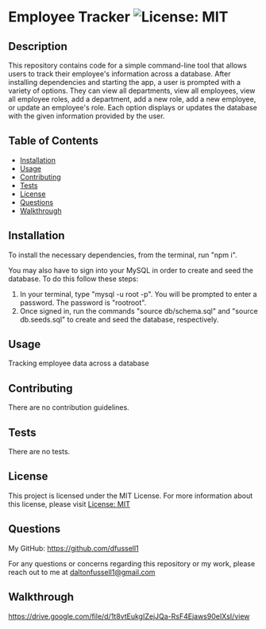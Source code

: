 
  # Employee Tracker ![License: MIT](https://img.shields.io/badge/License-MIT-yellow.svg)

  ## Description
  This repository contains code for a simple command-line tool that allows users to track their employee's information across a database. After installing dependencies and starting the app, a user is prompted with a variety of options. They can view all departments, view all employees, view all employee roles, add a department, add a new role, add a new employee, or update an employee's role. Each option displays or updates the database with the given information provided by the user. 

  ## Table of Contents

  - [Installation](#installation)
  - [Usage](#usage)
  - [Contributing](#contributing)
  - [Tests](#tests)
  - [License](#license)
  - [Questions](#questions)
  - [Walkthrough](#walkthrough)

  ## Installation 
  To install the necessary dependencies, from the terminal, run "npm i".

  You may also have to sign into your MySQL in order to create and seed the database. To do this follow these steps:
  
  1. In your terminal, type "mysql -u root -p". You will be prompted to enter a password. The password is "rootroot".
  2. Once signed in, run the commands "source db/schema.sql" and "source db.seeds.sql" to create and seed the database, respectively. 

  ## Usage 
  Tracking employee data across a database

  ## Contributing 
  There are no contribution guidelines. 

  ## Tests 
  There are no tests. 

  ## License
  
  This project is licensed under the MIT License. 
  For more information about this license, please visit [License: MIT](https://opensource.org/licenses/MIT)

  ## Questions

  My GitHub: https://github.com/dfussell1

  For any questions or concerns regarding this repository or my work, please reach out to me at daltonfussell1@gmail.com

## Walkthrough 

https://drive.google.com/file/d/1t8vtEukgIZejJQa-RsF4Ejaws90eIXsI/view 